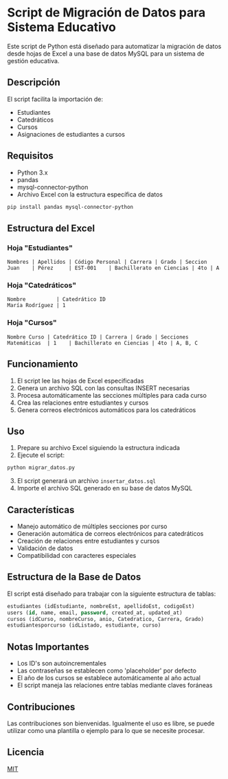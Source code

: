 
# Script de Migración de Datos para Sistema Educativo

Este script de Python está diseñado para automatizar la migración de datos desde hojas de Excel a una base de datos MySQL para un sistema de gestión educativa.

## Descripción

El script facilita la importación de:
- Estudiantes
- Catedráticos
- Cursos
- Asignaciones de estudiantes a cursos

## Requisitos

- Python 3.x
- pandas
- mysql-connector-python
- Archivo Excel con la estructura específica de datos

```bash
pip install pandas mysql-connector-python
```

## Estructura del Excel

### Hoja "Estudiantes"
```
Nombres | Apellidos | Código Personal | Carrera | Grado | Seccion
Juan    | Pérez     | EST-001    | Bachillerato en Ciencias | 4to | A
```

### Hoja "Catedráticos"
```
Nombre          | Catedrático ID
María Rodríguez | 1
```

### Hoja "Cursos"
```
Nombre Curso | Catedrático ID | Carrera | Grado | Secciones
Matemáticas  | 1    | Bachillerato en Ciencias | 4to | A, B, C
```

## Funcionamiento

1. El script lee las hojas de Excel especificadas
2. Genera un archivo SQL con las consultas INSERT necesarias
3. Procesa automáticamente las secciones múltiples para cada curso
4. Crea las relaciones entre estudiantes y cursos
5. Genera correos electrónicos automáticos para los catedráticos

## Uso

1. Prepare su archivo Excel siguiendo la estructura indicada
2. Ejecute el script:
```python
python migrar_datos.py
```
3. El script generará un archivo `insertar_datos.sql`
4. Importe el archivo SQL generado en su base de datos MySQL

## Características

- Manejo automático de múltiples secciones por curso
- Generación automática de correos electrónicos para catedráticos
- Creación de relaciones entre estudiantes y cursos
- Validación de datos
- Compatibilidad con caracteres especiales

## Estructura de la Base de Datos

El script está diseñado para trabajar con la siguiente estructura de tablas:

```sql
estudiantes (idEstudiante, nombreEst, apellidoEst, codigoEst)
users (id, name, email, password, created_at, updated_at)
cursos (idCurso, nombreCurso, anio, Catedratico, Carrera, Grado)
estudiantesporcurso (idListado, estudiante, curso)
```

## Notas Importantes

- Los ID's son autoincrementales
- Las contraseñas se establecen como 'placeholder' por defecto
- El año de los cursos se establece automáticamente al año actual
- El script maneja las relaciones entre tablas mediante claves foráneas

## Contribuciones

Las contribuciones son bienvenidas. Igualmente el uso es libre, se puede utilizar como una plantilla o ejemplo para lo que se necesite procesar.

## Licencia

[MIT](https://choosealicense.com/licenses/mit/)
